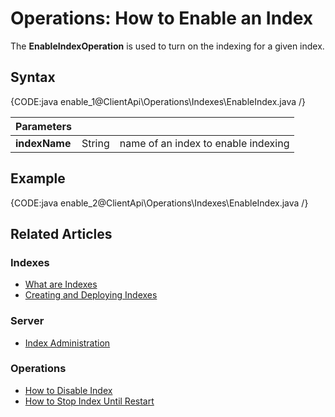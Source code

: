 # Operations: How to Enable an Index

The **EnableIndexOperation** is used to turn on the indexing for a given index.


## Syntax

{CODE:java enable_1@ClientApi\Operations\Indexes\EnableIndex.java /}

| Parameters | | |
| ------------- | ------------- | ----- |
| **indexName** | String | name of an index to enable indexing |

## Example

{CODE:java enable_2@ClientApi\Operations\Indexes\EnableIndex.java /}

## Related Articles

### Indexes

- [What are Indexes](../../../../indexes/what-are-indexes)
- [Creating and Deploying Indexes](../../../../indexes/creating-and-deploying)

### Server

- [Index Administration](../../../../server/administration/index-administration)

### Operations

- [How to Disable Index](../../../../client-api/operations/maintenance/indexes/disable-index)
- [How to Stop Index Until Restart](../../../../client-api/operations/maintenance/indexes/stop-index)
